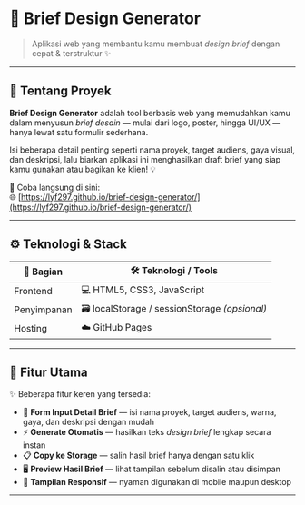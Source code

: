 # 🧾 Brief Design Generator  

> Aplikasi web yang membantu kamu membuat *design brief* dengan cepat & terstruktur ✨  

---

## 🧠 Tentang Proyek  

**Brief Design Generator** adalah tool berbasis web yang memudahkan kamu dalam menyusun *brief desain* — mulai dari logo, poster, hingga UI/UX — hanya lewat satu formulir sederhana.  

Isi beberapa detail penting seperti nama proyek, target audiens, gaya visual, dan deskripsi, lalu biarkan aplikasi ini menghasilkan draft brief yang siap kamu gunakan atau bagikan ke klien! 💡  

🔗 Coba langsung di sini:  
🌐 [https://lyf297.github.io/brief-design-generator/](https://lyf297.github.io/brief-design-generator/)  

---

## ⚙️ Teknologi & Stack  

| 🧩 Bagian | 🛠️ Teknologi / Tools |
|------------|----------------------|
| Frontend | 💻 HTML5, CSS3, JavaScript |
| Penyimpanan | 🗃️ localStorage / sessionStorage *(opsional)* |
| Hosting | ☁️ GitHub Pages |

---

## 🌟 Fitur Utama  

✨ Beberapa fitur keren yang tersedia:

- 📝 **Form Input Detail Brief** — isi nama proyek, target audiens, warna, gaya, dan deskripsi dengan mudah  
- ⚡ **Generate Otomatis** — hasilkan teks *design brief* lengkap secara instan  
- 📋 **Copy ke Storage** — salin hasil brief hanya dengan satu klik  
- 🖥️ **Preview Hasil Brief** — lihat tampilan sebelum disalin atau disimpan  
- 📱 **Tampilan Responsif** — nyaman digunakan di mobile maupun desktop  

---